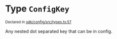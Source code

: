 # Type `ConfigKey`
<sub>Declared in [sdk/config/src/types.ts:57](https://github.com/dxos/dxos/blob/235256b25/packages/sdk/config/src/types.ts#L57)</sub>


Any nested dot separated key that can be in config.



